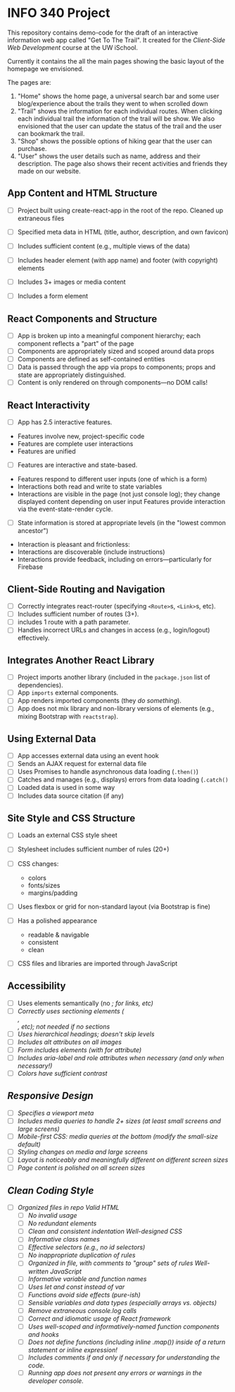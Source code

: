 # INFO 340 Project

This repository contains demo-code for the draft of an interactive information web app called "Get To The Trail". It created for the _Client-Side Web Development_ course at the UW iSchool.

Currently it contains the all the main pages showing the basic layout of the homepage we envisioned.

The pages are:

1. "Home" shows the home page, a universal search bar and some user blog/experience about the trails they went to when scrolled down
2. "Trail" shows the information for each individual routes.  When clicking each individual trail the information of the trail will be show. We also envisioned that the user can update the status of the trail and the user can bookmark the trail.
3. "Shop" shows the possible options of hiking gear that the user can purchase.
3. "User" shows the user details such as name, address and their description. The page also shows their recent activities and friends they made on our website.


## App Content and HTML Structure
- [ ] Project built using create-react-app in the root of the repo. Cleaned up extraneous files
- [ ] Specified meta data in HTML (title, author, description, and own favicon)
- [ ] Includes sufficient content (e.g., multiple views of the data)
- [ ] Includes header element (with app name) and footer (with copyright) elements
- [ ] Includes 3+ images or media content
- [ ] Includes a form element


## React Components and Structure
- [ ] App is broken up into a meaningful component hierarchy; each component reflects a "part" of the page
- [ ] Components are appropriately sized and scoped around data props
- [ ] Components are defined as self-contained entities
- [ ]  Data is passed through the app via props to components; props and state are appropriately distinguished.
- [ ] Content is only rendered on through components—no DOM calls!

## React Interactivity
- [ ] App has 2.5 interactive features.
 - Features involve new, project-specific code
- Features are complete user interactions
- Features are unified
- [ ] Features are interactive and state-based.
- Features respond to different user inputs (one of which is a form)
- Interactions both read and write to state variables
- Interactions are visible in the page (not just console log); they change displayed content depending on user input
Features provide interaction via the event-state-render cycle.
- [ ] State information is stored at appropriate levels (in the "lowest common ancestor")
- Interaction is pleasant and frictionless:
- Interactions are discoverable (include instructions)
- Interactions provide feedback, including on errors—particularly for Firebase

## Client-Side Routing and Navigation

- [ ] Correctly integrates react-router (specifying `<Route>`s, `<Link>`s, etc).
- [ ]  Includes sufficient number of routes (3+).
- [ ] includes 1 route with a path parameter.
- [ ] Handles incorrect URLs and changes in access (e.g., login/logout) effectively.

## Integrates Another React Library

- [ ]  Project imports another library (included in the `package.json` list of dependencies).
- [ ] App `imports` external components.
- [ ]  App renders imported components (they *do something*).
- [ ] App does not mix library and non-library versions of elements (e.g., mixing Bootstrap with `reactstrap`).

## Using External Data

- [ ] App accesses external data using an event hook
- [ ] Sends an AJAX request for external data file
- [ ] Uses Promises to handle asynchronous data loading (`.then()`)
- [ ] Catches and manages (e.g., displays) errors from data loading (`.catch()`
- [ ]  Loaded data is used in some way
- [ ] Includes data source citation (if any)

## Site Style and CSS Structure

- [ ] Loads an external CSS style sheet

- [ ] Stylesheet includes sufficient number of rules (20+)

- [ ] CSS changes:

   - colors
   - fonts/sizes
   - margins/padding

- [ ] Uses flexbox or grid for non-standard layout (via Bootstrap is fine)

- [ ] Has a polished appearance

   - readable & navigable
   - consistent
   - clean

- [ ] CSS files and libraries are imported through JavaScript

## Accessibility
- [ ] Uses elements semantically (no <i>; <a> for links, etc)
- [ ] Correctly uses sectioning elements (<main>, <section>, etc); not needed if no sections
- [ ] Uses hierarchical headings; doesn't skip levels
- [ ] Includes alt attributes on all images
- [ ] Form includes <label> elements (with for attribute)
- [ ] Includes aria-label and role attributes when necessary (and only when necessary!)
- [ ] Colors have sufficient contrast

## Responsive Design
- [ ] Specifies a viewport meta
- [ ] Includes media queries to handle 2+ sizes (at least small screens and large screens)
- [ ] Mobile-first CSS: media queries at the bottom (modify the small-size default)
- [ ] Styling changes on media and large screens
- [ ] Layout is noticeably and meaningfully different on different screen sizes
- [ ] Page content is polished on all screen sizes

## Clean Coding Style
- [ ] Organized files in repo
Valid HTML
  - [ ] No invalid usage
  - [ ] No redundant elements
  - [ ] Clean and consistent indentation
Well-designed CSS
  - [ ] Informative class names
  - [ ] Effective selectors (e.g., no id selectors)
  - [ ] No inappropriate duplication of rules
  - [ ] Organized in file, with comments to "group" sets of rules
Well-written JavaScript
  - [ ] Informative variable and function names
  - [ ] Uses let and const instead of var
  - [ ] Functions avoid side effects (pure-ish)
  - [ ] Sensible variables and data types (especially arrays vs. objects)
  - [ ] Remove extraneous console.log calls
  - [ ] Correct and idiomatic usage of React framework
  - [ ] Uses well-scoped and informatively-named function components and hooks
  - [ ] Does not define functions (including inline .map()) inside of a return statement or inline expression!
  - [ ] Includes comments if and only if necessary for understanding the code.
  - [ ] Running app does not present any errors or warnings in the developer console.
